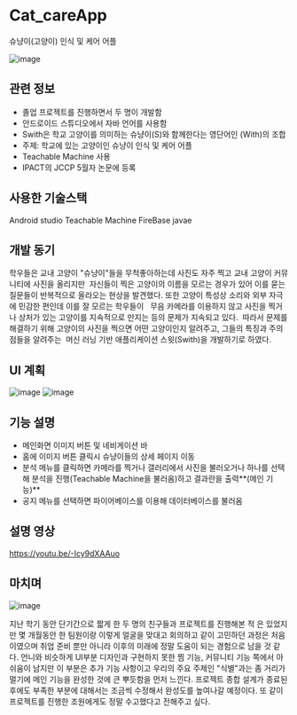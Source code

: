 # Cat_careApp

슈냥이(고양이) 인식 및 케어 어플

![image](https://github.com/moonsoo20/Cat_careApp/assets/98132695/8289c586-8980-4471-951e-65d9aa6a3f39)


## 관련 정보

- 졸업 프로젝트를 진행하면서 두 명이 개발함
- 안드로이드 스튜디오에서 자바 언어를 사용함
- Swith은 학교 고양이를 의미하는 슈냥이(S)와 함께한다는 영단어인 (With)의 조합
- 주제: 학교에 있는 고양이인 슈냥이 인식 및 케어 어플
- Teachable Machine 사용
- IPACT의 JCCP 5월자 논문에 등록

## 사용한 기술스택
Android studio
Teachable Machine
FireBase
javae


## 개발 동기

학우들은 교내 고양이 "슈냥이"들을 무척좋아하는데 사진도 자주 찍고 교내 고양이 커뮤니티에 사진을 올리지만 
자신들이 찍은 고양이의 이름을 모르는 경우가 있어 이를 묻는 질문들이 반복적으로 올라오는 현상을 발견했다.
또한 고양이 특성상 소리와 외부 자극에 민감한 편인데 이를 잘 모르는 학우들이  
무음 카메라를 이용하지 않고 사진을 찍거나 상처가 있는 고양이를 지속적으로 만지는 등의 문제가 지속되고 있다. 
따라서 문제를 해결하기 위해 고양이의 사진을 찍으면 어떤 고양이인지 알려주고, 그들의 특징과 주의점들을 알려주는 
머신 러닝 기반 애플리케이션 스윗(Swith)을 개발하기로 하였다.

## UI 계획

![image](https://github.com/moonsoo20/Cat_careApp/assets/98132695/a0d95bb5-c3b7-4d61-b4fe-2a9090a2ca0c)
![image](https://github.com/moonsoo20/Cat_careApp/assets/98132695/d78cf938-dd02-4c0c-b7f1-cc639a159e60)



## 기능 설명

- 메인화면 이미지 버튼 및 네비게이션 바
- 홈에 이미지 버튼 클릭시 슈냥이들의 상세 페이지 이동
- 분석 메뉴를 클릭하면 카메라를 찍거나 갤러리에서 사진을 불러오거나 하나를 선택해 분석을 진행(Teachable Machine을 불러옴)하고 결과란을 출력**(메인 기능)**
- 공지 메뉴를 선택하면 파이어베이스를 이용해 데이터베이스를 불러옴

## 설명 영상

https://youtu.be/-Icy9dXAAuo

## 마치며

![image](https://github.com/moonsoo20/Cat_careApp/assets/98132695/2fb4f730-27f6-4eb1-b13e-cbece5229488)


지난 학기 동안 단기간으로 짧게 한 두 명의 친구들과 프로젝트를 진행해본 적 은 있었지만 몇 개월동안 한 팀원이랑 이렇게 얼굴을 맞대고 회의하고 같이 고민하던 과정은 처음 이였으며 취업 준비 뿐만 아니라 이후의 미래에 정말 도움이 되는 경험으로 남을 것 같다. 언니와 비슷하게 UI부분 디자인과 구현하지 못한 찜 기능, 커뮤니티 기능 쪽에서 아쉬움이 남지만 이 부분은 추가 기능 사항이고 우리의 주요 주제인 "식별"과는 좀 거리가 멀기에 메인 기능을 완성한 것에 큰 뿌듯함을 먼저 느낀다. 프로젝트 종합 설계가 종료된 후에도 부족한 부분에 대해서는 조금씩 수정해서 완성도를 높여나갈 예정이다. 또 같이 프로젝트를 진행한 조원에게도 정말 수고했다고 전해주고 싶다.
